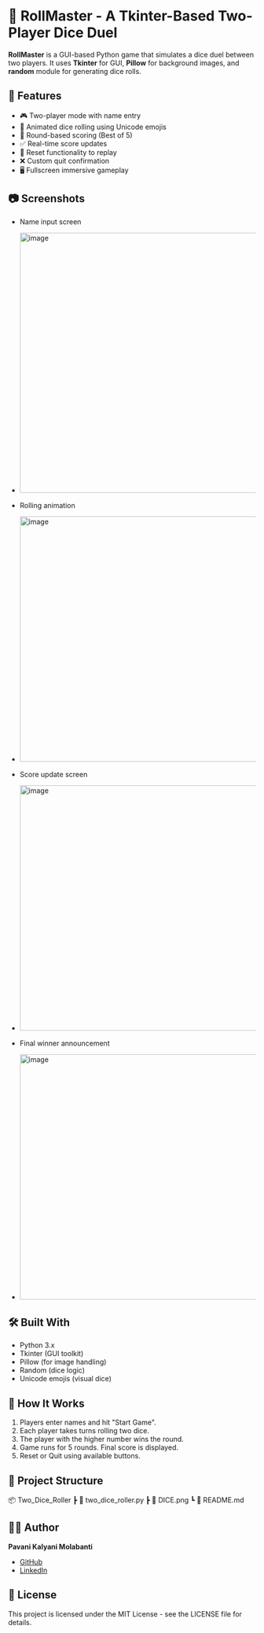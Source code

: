 # 🎲 RollMaster - A Tkinter-Based Two-Player Dice Duel

**RollMaster** is a GUI-based Python game that simulates a dice duel between two players. It uses **Tkinter** for GUI, **Pillow** for background images, and **random** module for generating dice rolls.

## 🚀 Features

- 🎮 Two-player mode with name entry
- 🎲 Animated dice rolling using Unicode emojis
- 🧠 Round-based scoring (Best of 5)
- ✅ Real-time score updates
- 🔁 Reset functionality to replay
- ❌ Custom quit confirmation
- 🖥️ Fullscreen immersive gameplay

## 📷 Screenshots

- Name input screen
- <img width="940" height="529" alt="image" src="https://github.com/user-attachments/assets/436112d8-01e8-4ca9-8f58-d69c3810e380" />

- Rolling animation
- <img width="940" height="499" alt="image" src="https://github.com/user-attachments/assets/a8594597-f53f-41be-99e3-67b28f46e5c4" />

- Score update screen
- <img width="940" height="499" alt="image" src="https://github.com/user-attachments/assets/40ed7604-157c-4f6d-9242-1a53323b5d09" />
 
- Final winner announcement
- <img width="940" height="499" alt="image" src="https://github.com/user-attachments/assets/81b0184c-d5c8-41db-9a3c-65eab1db6d79" />

  

## 🛠️ Built With

- Python 3.x
- Tkinter (GUI toolkit)
- Pillow (for image handling)
- Random (dice logic)
- Unicode emojis (visual dice)

## 🧠 How It Works

1. Players enter names and hit "Start Game".
2. Each player takes turns rolling two dice.
3. The player with the higher number wins the round.
4. Game runs for 5 rounds. Final score is displayed.
5. Reset or Quit using available buttons.

## 📁 Project Structure
📦 Two_Dice_Roller
┣ 📜 two_dice_roller.py
┣ 📜 DICE.png
┗ 📜 README.md

## 🧑‍💻 Author

**Pavani Kalyani Molabanti**  
- [GitHub](https://github.com/Pavani834)  
- [LinkedIn](https://www.linkedin.com/in/pavani-kalyani-8119892b3/)

## 📄 License

This project is licensed under the MIT License - see the LICENSE file for details.


